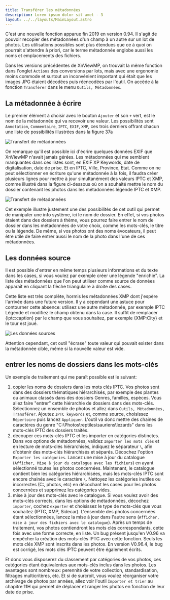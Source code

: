 ```yaml
---
title: Transférer les métadonnées
description: Lorem ipsum dolor sit amet - 3
layout: ../../layouts/MainLayout.astro
---
```


C'est une nouvelle fonction apparue fin 2019 en version 0.94. Il s'agit de pouvoir recopier des métadonnées d'un champ à un autre sur un lot de photos. Les utilisations possibles sont plus étendues que ce à quoi on pourrait s'attendre à priori, car le terme métadonnée englobe aussi les noms et emplacements des fichiers.

Dans les versions précédentes de XnViewMP, on trouvait la même fonction dans l'onglet `Actions` des conversions par lots, mais avec une ergonomie moins commode et surtout un inconvénient important qui était que les images JPG étaient décodées puis réencodées par l'outil. On accède à la fonction `Transférer` dans le menu `Outils, Métadonnées`.

## La métadonnée à écrire

Le premier élément à choisir avec le bouton `Ajouter` et son `+` vert, est le nom de la métadonnée qui va recevoir une valeur. Les possibilités sont `Annotation`, `Commentaire`, `IPTC`, `EXIF`, `XMP`, ces trois derniers offrant chacun une liste de possibilités illustrées dans la figure 37a

![Transfert de métadonnées](/autre/xnvmp50.png)

On remarque qu'il est possible ici d'écrire quelques données EXIF que XnViewMP n'avait jamais gérées. Les métadonnées qui me semblent manquantes dans ces listes sont, en EXIF XP Keywords, date de digitalisation, date de prise. Et en IPTC, Ville, Province, Etat. Comme on ne peut sélectionner en écriture qu'une métadonnée à la fois, il faudra créer plusieurs lignes pour mettre à jour simultanément des valeurs IPTC et XMP, comme illustré dans la figure ci-dessous où on a souhaité mettre le nom du dossier contenant les photos dans les métadonnées légende IPTC et XMP.

![Transfert de métadonnées](/autre/xnvmp51.png)

Cet exemple illustre justement une des possibilités de cet outil qui permet de manipuler une info système, ici le nom de dossier. En effet, si vos photos étaient dans des dossiers à thème, vous pourrez faire entrer le nom de dossier dans les métadonnées de votre choix, comme les mots-clés, le titre ou la légende. De même, si vos photos ont des noms évocateurs, il peut être utile de faire entrer aussi le nom de la photo dans l'une de ces métadonnées.

## Les données source

Il est possible d'entrer en même temps plusieurs informations et du texte dans les cases, si vous voulez par exemple créer une légende "enrichie". La liste des métadonnées que l'on peut utiliser comme source de données apparaît en cliquant la flèche triangulaire à droite des cases.

Cette liste est très complète, hormis les métadonnées XMP dont j'espère l'arrivée dans une future version. Il y a cependant une astuce pour contourner cette absence: utilisez une autre métadonnée, par exemple IPTC Légende et modifiez le champ obtenu dans la case. Il suffit de remplacer {iptc:caption} par le champ que vous souhaitez, par exemple {XMP:City} et le tour est joué.

![Les données sources](/autre/xnvmp52.png)

Attention cependant, cet outil "écrase" toute valeur qui pouvait exister dans la métadonnée cible, même si la nouvelle valeur est vide.

## entrer les noms de dossiers dans les mots-clés

Un exemple de traitement qui me paraît possible est le suivant:

1. copier les noms de dossiers dans les mots clés IPTC. Vos photos sont dans des dossiers thématiques hiérarchisés, par exemple des plantes ou animaux classés dans des dossiers Genres, familles, espèces. Vous allez faire "entrer" cette hiérarchie de dossiers dans des mots-clés. Sélectionnez un ensemble de photos et allez dans `Outils, Métadonnées, Transférer`. Ajoutez `IPTC keywords` et, comme source, choisissez `Répertoire` puis lancez `Appliquer`. L'outil va donc mettre des chaines de caractères du genre "C:\Photos\reptiles\sauriens\lezards" dans les mots-clés IPTC des dossiers traités.
2. découper ces mots-clés IPTC et les importer en catégories distinctes. Dans vos options de métadonnées, validez `Importer les mots clés` et en lecture de mots-clés hiérarchisés, indiquez le séparateur `\`, afin d'obtenir des mots-clés hiérarchisés et séparés. Décochez l'option `Exporter les catégories`. Lancez une mise à jour du catalogue (`Afficher, Mise à jour du catalogue avec les fichiers`) en ayant sélectionné toutes les photos concernées. Maintenant, le catalogue contient bien les catégories hiérarchisées, mais les mots-clés IPTC sont encore chainés avec le caractère `\`. Nettoyez les catégories inutiles ou incorrectes (C:, photos, etc) en décochant les cases pour les photos concernées et supprimez les catégories vides.
3. mise à jour des mots-clés avec le catalogue. Si vous voulez avoir des mots-clés corrects, dans les options de métadonnées, décochez `importer`, cochez `exporter` et choisissez le type de mots-clés que vous souhaitez (IPTC, XMP, Sidecar). L'ensemble des photos concernées étant sélectionnées, lancez la mise à jour dans l'autre sens (`Afficher, mise à jour des fichiers avec le catalogue`). Après un temps de traitement, vos photos contiendront les mots clés correspondants, cette fois avec une forme correcte, en liste. Un bug présent jusqu'en V0.96 va empêcher la création des mots-clés IPTC avec cette fonction. Seuls les mots clés XMP sont inscrits dans les photos. En version V0.96.4, le bug est corrigé, les mots clés IPTC peuvent être également écrits.

Et donc vous disposerez du classement par catégories de vos photos, ces catégories étant équivalentes aux mots-clés inclus dans les photos. Les avantages sont nombreux: perennité de votre collection, standardisation, filtrages multicritères, etc. Et si de surcroit, vous voulez réorganiser votre archivage de photos par années, allez voir l'outil `Importer et trier` au chapitre 11H qui permet de déplacer et ranger les photos en fonction de leur date de prise.

